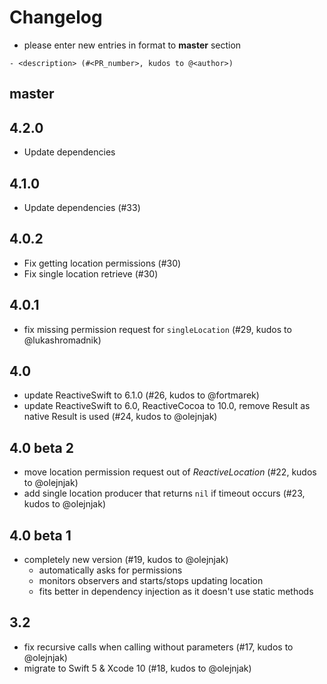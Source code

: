 # Changelog

- please enter new entries in format to **master** section

```
- <description> (#<PR_number>, kudos to @<author>)
```

## master

## 4.2.0

- Update dependencies

## 4.1.0

- Update dependencies (#33)

## 4.0.2

- Fix getting location permissions (#30)
- Fix single location retrieve (#30)

## 4.0.1

- fix missing permission request for `singleLocation` (#29, kudos to @lukashromadnik)

## 4.0

- update ReactiveSwift to 6.1.0 (#26, kudos to @fortmarek)
- update ReactiveSwift to 6.0, ReactiveCocoa to 10.0, remove Result as native Result is used (#24, kudos to @olejnjak)

## 4.0 beta 2

- move location permission request out of _ReactiveLocation_ (#22, kudos to @olejnjak)
- add single location producer that returns `nil` if timeout occurs (#23, kudos to @olejnjak)

## 4.0 beta 1

- completely new version (#19, kudos to @olejnjak)
  - automatically asks for permissions
  - monitors observers and starts/stops updating location
  - fits better in dependency injection as it doesn't use static methods

## 3.2

- fix recursive calls when calling without parameters (#17, kudos to @olejnjak)
- migrate to Swift 5 & Xcode 10 (#18, kudos to @olejnjak)
